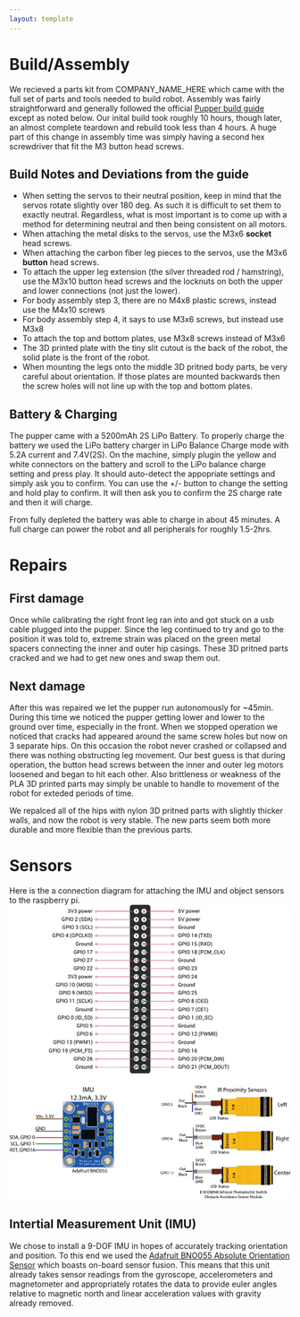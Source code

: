 ```yaml
---
layout: template
---
```

# Build/Assembly

We recieved a parts kit from COMPANY_NAME_HERE which came with the full set of
parts and tools needed to build robot. Assembly was fairly straightforward and
generally followed the official [Pupper build
guide](https://pupper.readthedocs.io/en/latest/) except as noted below. Our
inital build took roughly 10 hours, though later, an almost complete teardown
and rebuild took less than 4 hours. A huge part of this change in assembly time
was simply having a second hex screwdriver that fit the M3 button head screws.

## Build Notes and Deviations from the guide
- When setting the servos to their neutral position, keep in mind that the
  servos rotate slightly over 180 deg. As such it is difficult to set them to
  exactly neutral. Regardless, what is most important is to come up with a method
  for determining neutral and then being consistent on all motors. 
- When attaching the metal disks to the servos, use the M3x6 __socket__ head screws.
- When attaching the carbon fiber leg pieces to the servos, use the M3x6 __button__ head screws.
- To attach the upper leg extension (the silver threaded rod / hamstring), use
  the M3x10 button head screws and the locknuts on both the upper and lower
  connections (not just the lower). 
- For body assembly step 3, there are no M4x8 plastic screws, instead use the M4x10 screws
- For body assembly step 4, it says to use M3x6 screws, but instead use M3x8
- To attach the top and bottom plates, use M3x8 screws instead of M3x6 
- The 3D printed plate with the tiny slit cutout is the back of the robot, the
  solid plate is the front of the robot.
- When mounting the legs onto the middle 3D pritned body parts, be very careful
  about orientation. If those plates are mounted backwards then the screw holes
  will not line up with the top and bottom plates. 

## Battery & Charging
The pupper came with a 5200mAh 2S LiPo Battery. To properly charge the battery we used the LiPo battery charger in LiPo Balance Charge mode with 5.2A current and 7.4V(2S). On the machine, simply plugin the yellow and white connectors on the battery and scroll to the LiPo balance charge setting and press play. It should auto-detect the appopriate settings and simply ask you to confirm. You can use the +/- button to change the setting and hold play to confirm. It will then ask you to confirm the 2S charge rate and then it will charge.

From fully depleted the battery was able to charge in about 45 minutes. A full charge can power the robot and all peripherals for roughly 1.5-2hrs.

# Repairs

## First damage
Once while calibrating the right front leg ran into and got stuck on a usb
cable plugged into the pupper. Since the leg continued to try and go to the
position it was told to, extreme strain was placed on the green metal spacers
connecting the inner and outer hip casings. These 3D pritned parts cracked and
we had to get new ones and swap them out. 

## Next damage
After this was repaired we let the pupper run autonomously for ~45min. During
this time we noticed the pupper getting lower and lower to the ground over
time, especially in the front. When we stopped operation we noticed that cracks
had appeared around the same screw holes but now on 3 separate hips. On this
occasion the robot never crashed or collapsed and there was nothing obstructing
leg movement. Our best guess is that during operation, the button head screws
between the inner and outer leg motors loosened and began to hit each other.
Also brittleness or weakness of the PLA 3D printed parts may simply be unable
to handle to movement of the robot for exteded periods of time.

We repalced all of the hips with nylon 3D pritned parts with slightly thicker
walls, and now the robot is very stable. The new parts seem both more durable
and more flexible than the previous parts. 

# Sensors

Here is the a connection diagram for attaching the IMU and object sensors to the raspberry pi.
![Sensor Connection Diagram](/figures/Pupper_Peripherals_Layout.png)

## Intertial Measurement Unit (IMU)
We chose to install a 9-DOF IMU in hopes of accurately tracking orientation and
position. To this end we used the [Adafruit BNO055 Absolute Orientation
Sensor](https://www.adafruit.com/product/2472?gclid=CjwKCAiAq8f-BRBtEiwAGr3DgSWEaPsjRwxAkKPiMBIgWYkN3LRUsc1ZK5mTCsGi_OcU1QQbBcek1xoC6CcQAvD_BwE)
which boasts on-board sensor fusion. This means that this unit already takes
sensor readings from the gyroscope, accelerometers and magnetometer and
appropriately rotates the data to provide euler angles relative to magnetic
north and linear acceleration values with gravity already removed. 

